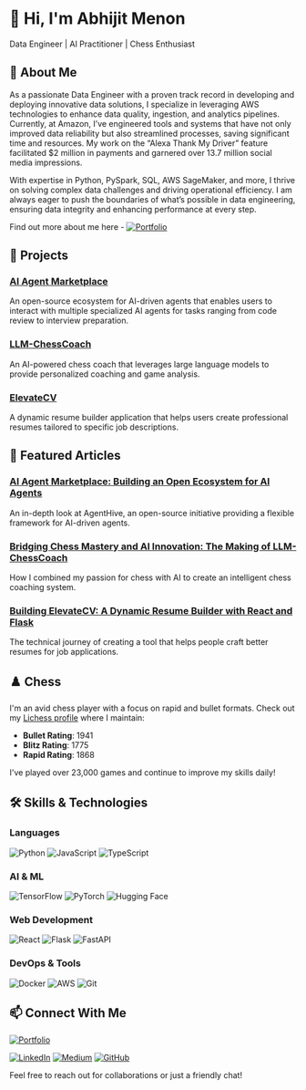 
# 👋 Hi, I'm Abhijit Menon

Data Engineer | AI Practitioner | Chess Enthusiast

## 🧠 About Me

As a passionate Data Engineer with a proven track record in developing and deploying innovative data solutions, I specialize in leveraging AWS technologies to enhance data quality, ingestion, and analytics pipelines. Currently, at Amazon, I’ve engineered tools and systems that have not only improved data reliability but also streamlined processes, saving significant time and resources. My work on the “Alexa Thank My Driver” feature facilitated $2 million in payments and garnered over 13.7 million social media impressions.

With expertise in Python, PySpark, SQL, AWS SageMaker, and more, I thrive on solving complex data challenges and driving operational efficiency. I am always eager to push the boundaries of what’s possible in data engineering, ensuring data integrity and enhancing performance at every step.

Find out more about me here - [![Portfolio](https://img.shields.io/badge/-Portfolio-000000?style=flat-square&logo=react&logoColor=white)](https://abhijitkmenon.info)

## 🚀 Projects

### [AI Agent Marketplace](https://github.com/akmenon1996/ai-agent-marketplace)
An open-source ecosystem for AI-driven agents that enables users to interact with multiple specialized AI agents for tasks ranging from code review to interview preparation.

### [LLM-ChessCoach](https://github.com/akmenon1996/LLM-ChessCoach)
An AI-powered chess coach that leverages large language models to provide personalized coaching and game analysis.

### [ElevateCV](https://github.com/akmenon1996/ElevateCV)
A dynamic resume builder application that helps users create professional resumes tailored to specific job descriptions.



## 📝 Featured Articles

### [AI Agent Marketplace: Building an Open Ecosystem for AI Agents](https://blog.stackademic.com/ai-agent-marketplace-building-an-open-ecosystem-for-ai-agents-2e6db0ba1746)
An in-depth look at AgentHive, an open-source initiative providing a flexible framework for AI-driven agents.

### [Bridging Chess Mastery and AI Innovation: The Making of LLM-ChessCoach](https://blog.stackademic.com/bridging-chess-mastery-and-ai-innovation-the-making-of-llm-chesscoach-f4aedc72df70)
How I combined my passion for chess with AI to create an intelligent chess coaching system.

### [Building ElevateCV: A Dynamic Resume Builder with React and Flask](https://blog.stackademic.com/building-elevatecv-a-dynamic-resume-builder-with-react-and-flask-b19a3dd2ae65)
The technical journey of creating a tool that helps people craft better resumes for job applications.

## ♟️ Chess

I'm an avid chess player with a focus on rapid and bullet formats. Check out my [Lichess profile](https://lichess.org/@/abhikmenom) where I maintain:

- **Bullet Rating**: 1941
- **Blitz Rating**: 1775
- **Rapid Rating**: 1868

I've played over 23,000 games and continue to improve my skills daily!

## 🛠️ Skills & Technologies

### Languages
![Python](https://img.shields.io/badge/-Python-3776AB?style=flat-square&logo=python&logoColor=white)
![JavaScript](https://img.shields.io/badge/-JavaScript-F7DF1E?style=flat-square&logo=javascript&logoColor=black)
![TypeScript](https://img.shields.io/badge/-TypeScript-3178C6?style=flat-square&logo=typescript&logoColor=white)

### AI & ML
![TensorFlow](https://img.shields.io/badge/-TensorFlow-FF6F00?style=flat-square&logo=tensorflow&logoColor=white)
![PyTorch](https://img.shields.io/badge/-PyTorch-EE4C2C?style=flat-square&logo=pytorch&logoColor=white)
![Hugging Face](https://img.shields.io/badge/-Hugging%20Face-FFD21E?style=flat-square&logo=huggingface&logoColor=black)

### Web Development
![React](https://img.shields.io/badge/-React-61DAFB?style=flat-square&logo=react&logoColor=black)
![Flask](https://img.shields.io/badge/-Flask-000000?style=flat-square&logo=flask&logoColor=white)
![FastAPI](https://img.shields.io/badge/-FastAPI-009688?style=flat-square&logo=fastapi&logoColor=white)

### DevOps & Tools
![Docker](https://img.shields.io/badge/-Docker-2496ED?style=flat-square&logo=docker&logoColor=white)
![AWS](https://img.shields.io/badge/-AWS-232F3E?style=flat-square&logo=amazon-aws&logoColor=white)
![Git](https://img.shields.io/badge/-Git-F05032?style=flat-square&logo=git&logoColor=white)

## 📫 Connect With Me
[![Portfolio](https://img.shields.io/badge/-Portfolio-000000?style=flat-square&logo=react&logoColor=white)](https://abhijitkmenon.info)

[![LinkedIn](https://img.shields.io/badge/-LinkedIn-0A66C2?style=flat-square&logo=linkedin&logoColor=white)](https://www.linkedin.com/in/abhijit-menon/)
[![Medium](https://img.shields.io/badge/-Medium-12100E?style=flat-square&logo=medium&logoColor=white)](https://medium.com/@menon.ab)
[![GitHub](https://img.shields.io/badge/-GitHub-181717?style=flat-square&logo=github&logoColor=white)](https://github.com/akmenon1996)

Feel free to reach out for collaborations or just a friendly chat!

